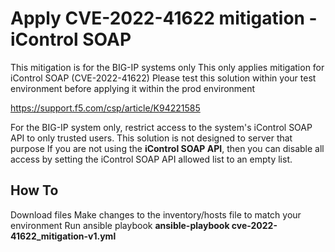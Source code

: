 # Apply CVE-2022-41622 mitigation - iControl SOAP

   This mitigation is for the BIG-IP systems only
   This only applies mitigation for iControl SOAP (CVE-2022-41622)
   Please test this solution within your test environment before applying it
   within the prod environment

   https://support.f5.com/csp/article/K94221585
   
For the BIG-IP system only, restrict access to the system's iControl SOAP API to only trusted users. This solution is not designed to server that purpose
If you are not using the **iControl SOAP API**, then you can disable all access by setting 
the iControl SOAP API allowed list to an empty list. 

## How To
Download files
Make changes to the inventory/hosts file to match your environment
Run ansible playbook
	**ansible-playbook cve-2022-41622_mitigation-v1.yml**